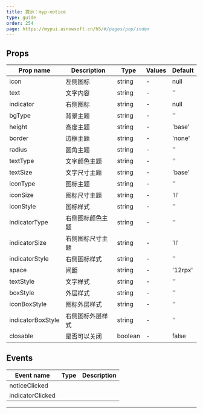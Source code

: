 ```yaml
---
title: 提示：myp-notice
type: guide
order: 254
page: https://mypui.asnowsoft.cn/h5/#/pages/pop/index
---
```


## Props

| Prop name         | Description      | Type    | Values | Default |
| ----------------- | ---------------- | ------- | ------ | ------- |
| icon              | 左侧图标         | string  | -      | null    |
| text              | 文字内容         | string  | -      | ''      |
| indicator         | 右侧图标         | string  | -      | null    |
| bgType            | 背景主题         | string  | -      | ''      |
| height            | 高度主题         | string  | -      | 'base'  |
| border            | 边框主题         | string  | -      | 'none'  |
| radius            | 圆角主题         | string  | -      | ''      |
| textType          | 文字颜色主题     | string  | -      | ''      |
| textSize          | 文字尺寸主题     | string  | -      | 'base'  |
| iconType          | 图标主题         | string  | -      | ''      |
| iconSize          | 图标尺寸主题     | string  | -      | 'll'    |
| iconStyle         | 图标样式         | string  | -      | ''      |
| indicatorType     | 右侧图标颜色主题 | string  | -      | ''      |
| indicatorSize     | 右侧图标尺寸主题 | string  | -      | 'll'    |
| indicatorStyle    | 右侧图标样式     | string  | -      | ''      |
| space             | 间距             | string  | -      | '12rpx' |
| textStyle         | 文字样式         | string  | -      | ''      |
| boxStyle          | 外层样式         | string  | -      | ''      |
| iconBoxStyle      | 图标外层样式     | string  | -      | ''      |
| indicatorBoxStyle | 右侧图标外层样式 | string  | -      | ''      |
| closable          | 是否可以关闭     | boolean | -      | false   |

## Events

| Event name       | Type | Description |
| ---------------- | ---- | ----------- |
| noticeClicked    |      |
| indicatorClicked |      |

---

